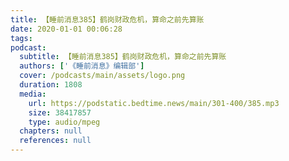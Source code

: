 ```yaml
---
title: 【睡前消息385】鹤岗财政危机，算命之前先算账
date: 2020-01-01 00:06:28
tags:
podcast:
  subtitle: 【睡前消息385】鹤岗财政危机，算命之前先算账
  authors: ['《睡前消息》编辑部']
  cover: /podcasts/main/assets/logo.png
  duration: 1808
  media:
    url: https://podstatic.bedtime.news/main/301-400/385.mp3
    size: 38417857
    type: audio/mpeg
  chapters: null
  references: null
---
```

